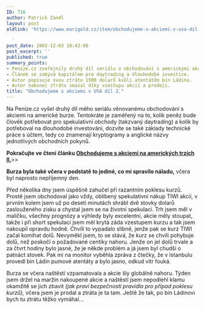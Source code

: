 ```yaml
---
ID: 716
author: Patrick Zandl
layout: post
oldlink: 'https://www.marigold.cz/item/obchodujeme-s-akciemi-v-usa-dil-2

  '
post_date: 2003-12-03 10:43:00
post_excerpt: ''
published: true
summary_points:
- Peníze.cz zveřejnily druhý díl seriálu o obchodování s americkými akciemi.
- Článek se zabývá kapitálem pro daytrading a dlouhodobé investice.
- Autor popisuje svou ztrátu 1500 dolarů kvůli atentátům bin Ládina.
- Autor nakonec ztrátu smazal díky vzestupu akcií a prodeji.
title: "Obchodujeme s akciemi v USA díl 2."
---
```


<p>
Na Peníze.cz vyšel druhý díl mého seriálu věnovanému obchodování s akciemi na americké burze. Tentokráte je zaměřený na to, kolik peněz bude člověk potřebovat pro spekulativní obchody (takzvaný daytrading) a kolik by potřeboval na dlouhodobé investování, dozvíte se také základy technické práce s účtem, tedy co znamenají kryptogramy a anglické názvy jednotlivých obchodních pokynů. </p>

<p>
<STRONG>Pokračujte ve čtení článku </STRONG><A href="http://www.penize.cz/info/zpravy/zprava.asp?NewsID=2583" target=_blank><STRONG>Obchodujeme s akciemi na amerických trzích II.</STRONG></A>&gt;&gt;</p>

<p>
<STRONG>Burza byla také včera v podstatě to jediné, co mi spravilo náladu,</STRONG> včera byl naprosto nepříjemný den. </p>

<p>
Před několika dny jsem úspěšně zahučel při razantním poklesu kurzů. Prostě jsem obchodoval jako vždy, oblíbený spekulativní nákup TIWI akcií, v prvním kolem jsem už po deseti minutách shrábl dvě stovky dolarů zaslouženého zisku a chystal jsem se na životní spekulaci. Trh jsem měl v malíčku, všechny prognózy a výhledy byly excelentní, akcie měly stoupat, takže i při&#160;short spekulaci jsem měl krytá záda vzestupem kurzu a tak jsem nakoupil opravdu hodně. Chvíli to vypadalo slibně, jenže pak se kurz TIWI začal komíhat dolů. Nevyměkl jsem, to se stává, že kurz se chvíli pohybuje dolů, než poskočí o požadované centíky nahoru. Jenže on jel dolů trvale a za čtvrt hodiny bylo jasné, že je někde problém a já jsem byl chudší o patnáct stovek. Pak mi na monitor vyběhla zpráva z čtečky, že v Istanbulu provedl bin Ládin pumové atentáty a bylo jasno, odkud vítr fouká. </p>

<p>
Burza se včera naštěstí vzpamatovala a akcie šly globálně nahoru. Týden jsem držel na maržin nakoupené akcie a naštěstí jsem nepodlehl klamu okamžitě se jich zbavit <EM>(jak praví bezpečností pravidla pro případ poklesu kurzů),</EM> včera jsem je prodal a ztráta je ta tam. Ještě že tak, po bin Ládinovi bych tu ztrátu těžko vymáhal... </p>